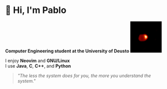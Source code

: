 # 👋 Hi, I'm Pablo

**Computer Engineering student at the University of Deusto**
<img src="https://github.com/pablo10diez2/pablo10diez2/blob/main/640px-Algol_AB_movie_imaged_with_the_CHARA_interferometer.gif" width="100" />

I enjoy **Neovim** and **GNU/Linux**  
I use **Java**, **C**, **C++**, and **Python**

> _"The less the system does for you, the more you understand the system."_
